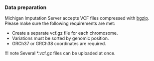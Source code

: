 ### Data preparation

Michigan Imputation Server accepts VCF files compressed with [bgzip](http://samtools.sourceforge.net/tabix.shtml). Please make sure the following requirements are met:

- Create a separate vcf.gz file for each chromosome.
- Variations must be sorted by genomic position.
- GRCh37 or GRCh38 coordinates are required.

!!! note
    Several \*.vcf.gz files can be uploaded at once.
